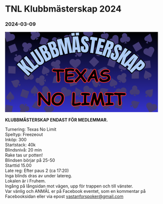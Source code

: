 # TNL Klubbmästerskap 2024
### 2024-03-09

![VPK TNL Klubbmästerskap 2024](assets/tnl_klubbmasterskap.png)

**KLUBBMÄSTERSKAP ENDAST FÖR MEDLEMMAR.**  

Turnering: Texas No Limit  
Speltyp: Freezeout  
Inköp: 300  
Startstack: 40k  
Blindsnivå: 20 min  
Rake tas ur potten!  
Blindsen börjar på 25-50  
Starttid 15.00  
Late reg: Efter paus 2 (ca 17:20)  
Inga blinds dras av under latereg.  
Lokalen är i Fruhem.  
Ingång på långsidan mot vägen, upp för trappen och till vänster.  
Var vänlig och ANMÄL er på Facebook eventet, som en kommentar på Facebooksidan eller via epost vastanforspoker@gmail.com